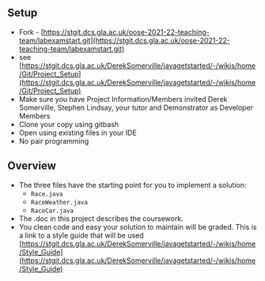 ## Setup
* Fork - [https://stgit.dcs.gla.ac.uk/oose-2021-22-teaching-team/labexamstart.git](https://stgit.dcs.gla.ac.uk/oose-2021-22-teaching-team/labexamstart.git)
* see [https://stgit.dcs.gla.ac.uk/DerekSomerville/javagetstarted/-/wikis/home/Git/Project_Setup](https://stgit.dcs.gla.ac.uk/DerekSomerville/javagetstarted/-/wikis/home/Git/Project_Setup)
* Make sure you have Project Information/Members invited Derek Somerville, Stephen Lindsay, your tutor and Demonstrator as Developer Members
* Clone your copy using gitbash
* Open using existing files in your IDE
* No pair programming

## Overview
* The three files have the starting point for you to implement a solution: 
  * ``Race.java`` 
  * ``RaceWeather.java``
  * ``RaceCar.java`` 
* The .doc in this project describes the coursework.
* You clean code and easy your solution to maintain will be graded. This is a link to a style guide that will be used [https://stgit.dcs.gla.ac.uk/DerekSomerville/javagetstarted/-/wikis/home/Style_Guide](https://stgit.dcs.gla.ac.uk/DerekSomerville/javagetstarted/-/wikis/home/Style_Guide)
